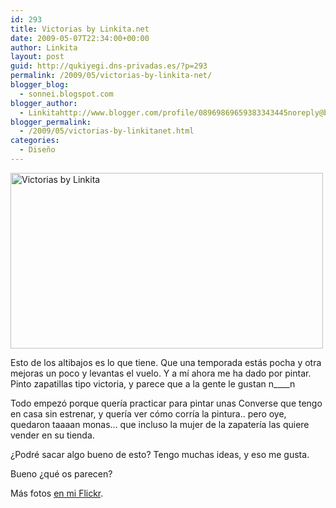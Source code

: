 ```yaml
---
id: 293
title: Victorias by Linkita.net
date: 2009-05-07T22:34:00+00:00
author: Linkita
layout: post
guid: http://qukiyegi.dns-privadas.es/?p=293
permalink: /2009/05/victorias-by-linkita-net/
blogger_blog:
  - sonnei.blogspot.com
blogger_author:
  - Linkitahttp://www.blogger.com/profile/08969869659383343445noreply@blogger.com
blogger_permalink:
  - /2009/05/victorias-by-linkitanet.html
categories:
  - Diseño
---
```

[<img src="http://farm4.static.flickr.com/3561/3510799977_70a126cdd3.jpg" alt="Victorias by Linkita" height="281" width="500" />](http://www.flickr.com/photos/linkita/3510799977/ "Victorias by Linkita by Linkita, on Flickr")

Esto de los altibajos es lo que tiene. Que una temporada estás pocha y otra mejoras un poco y levantas el vuelo. Y a mí ahora me ha dado por pintar. Pinto zapatillas tipo victoria, y parece que a la gente le gustan n\____n

Todo empezó porque quería practicar para pintar unas Converse que tengo en casa sin estrenar, y quería ver cómo corría la pintura.. pero oye, quedaron taaaan monas&#8230; que incluso la mujer de la zapatería las quiere vender en su tienda.

¿Podré sacar algo bueno de esto? Tengo muchas ideas, y eso me gusta.

Bueno ¿qué os parecen?

Más fotos [en mi Flickr](http://www.flickr.com/photos/linkita/sets/72157617752397685/).